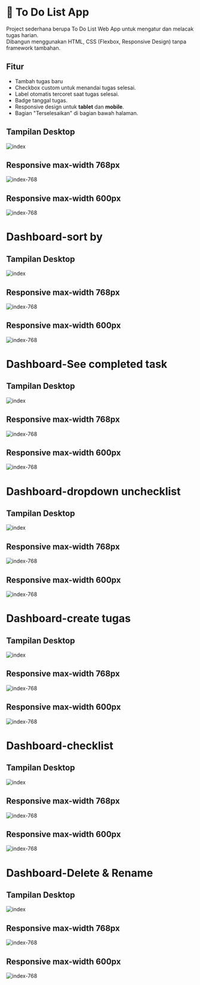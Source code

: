 # 📝 To Do List App

Project sederhana berupa To Do List Web App untuk mengatur dan melacak tugas harian.  
Dibangun menggunakan HTML, CSS (Flexbox, Responsive Design) tanpa framework tambahan.  

## Fitur
-  Tambah tugas baru   
- Checkbox custom untuk menandai tugas selesai.
- Label otomatis tercoret saat tugas selesai.  
- Badge tanggal tugas.  
- Responsive design untuk **tablet** dan **mobile**.  
- Bagian "Terselesaikan" di bagian bawah halaman. 

## Tampilan Desktop
![index](assets/dekstop-index.png)

## Responsive max-width 768px
![index-768](assets/index-768.png)

## Responsive max-width 600px
![index-768](assets/index-600.png)

# Dashboard-sort by

## Tampilan Desktop
![index](assets/dashboard-sort-by-dekstop.png)

## Responsive max-width 768px
![index-768](assets/dashboard-sort-by-768.png)

## Responsive max-width 600px
![index-768](assets/dashboard-sort-by-600.png)

# Dashboard-See completed task

## Tampilan Desktop
![index](assets/dashboard-see-completed-task-deks.png)

## Responsive max-width 768px
![index-768](assets/dashboard-see-completed-task-768.png)

## Responsive max-width 600px
![index-768](assets/dashboard-see-completed-task-600.png)

# Dashboard-dropdown unchecklist

## Tampilan Desktop
![index](assets/dashboard-dropdown-unchecklist-deks.png)

## Responsive max-width 768px
![index-768](assets/dashboard-dropdown-unchecklist-768.png)

## Responsive max-width 600px
![index-768](assets/dashboard-dropdown-unchecklist-600.png)

# Dashboard-create tugas

## Tampilan Desktop
![index](assets/dashboard-create-tugas-deks.png)

## Responsive max-width 768px
![index-768](assets/dashboard-create-tugas-768.png)

## Responsive max-width 600px
![index-768](assets/dashboard-create-tugas-600.png)

# Dashboard-checklist

## Tampilan Desktop
![index](assets/dashboard-checklist-deks.png)

## Responsive max-width 768px
![index-768](assets/dashboard-checklist-768.png)

## Responsive max-width 600px
![index-768](assets/dashboard-checklist-600.png)

# Dashboard-Delete & Rename

## Tampilan Desktop
![index](assets/dashboard-delete-rename-deks.png)

## Responsive max-width 768px
![index-768](assets/dashboard-delete-rename-768.png)

## Responsive max-width 600px
![index-768](assets/dashboard-delete-rename-600.png)